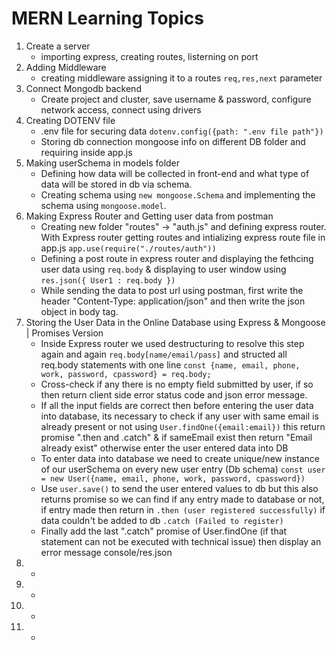 # MERN Learning Topics
1. Create a server  
    * importing express, creating routes, listerning on port
2. Adding Middleware 
    * creating middleware assigning it to a routes ```req,res,next``` parameter
3. Connect Mongodb backend 
    * Create project and cluster, save username & password, configure network access, connect using drivers
4. Creating DOTENV file 
    * .env file for securing data ```dotenv.config({path: ".env file path"})```
    * Storing db connection mongoose info on different DB folder and requiring inside app.js
5. Making userSchema in models folder
    * Defining how data will be collected in front-end and what type of data will be stored in db via schema.
    * Creating schema using ```new mongoose.Schema``` and implementing the schema using ```mongoose.model```.
6. Making Express Router and Getting user data from postman
    * Creating new folder "routes" -> "auth.js" and defining express router. With Express router getting routes and intializing express route file in app.js ```app.use(require("./routes/auth"))```
    * Defining a post route in express router and displaying the fethcing user data using ```req.body``` & displaying to user window using ```res.json({ User1 : req.body })``` 
    * While sending the data to post url using postman, first write the header "Content-Type: application/json" and then write the json object in body tag.
7. Storing the User Data in the Online Database using Express & Mongoose | Promises Version
    * Inside Express router we used destructuring to resolve this step again and again ```req.body[name/email/pass]``` and structed all req.body statements with one line ```const {name, email, phone, work, password, cpassword} = req.body;```
    * Cross-check if any there is no empty field submitted by user, if so then return client side error status code and json error message.
    * If all the input fields are correct then before entering the user data into database, its necessary to check if any user with same email is already present or not using ```User.findOne({email:email})``` this return promise ".then and .catch" & if sameEmail exist then return "Email already exist" otherwise enter the user entered data into DB
    * To enter data into database we need to create unique/new instance of our  userSchema on every new user entry (Db schema) ```const user = new User({name, email, phone, work, password, cpassword})```
    * Use ```user.save()``` to send the user entered values to db but this also returns promise so we can find if any entry made to database or not, if entry made then return in ```.then (user registered successfully)``` if data couldn't be added to db ```.catch (Failed to register)```
    * Finally add the last ".catch" promise of User.findOne (if that statement can not be executed with technical issue) then display an error message console/res.json
8. 
    *
9. 
    *
10. 
    *
11. 
    *

